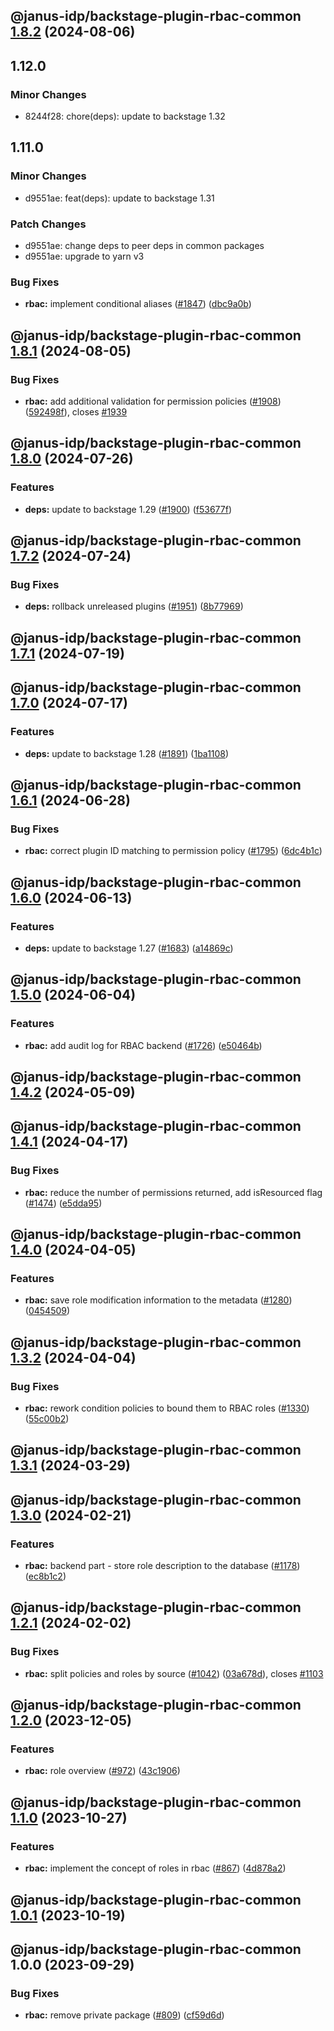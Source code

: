## @janus-idp/backstage-plugin-rbac-common [1.8.2](https://github.com/janus-idp/backstage-plugins/compare/@janus-idp/backstage-plugin-rbac-common@1.8.1...@janus-idp/backstage-plugin-rbac-common@1.8.2) (2024-08-06)

## 1.12.0

### Minor Changes

- 8244f28: chore(deps): update to backstage 1.32

## 1.11.0

### Minor Changes

- d9551ae: feat(deps): update to backstage 1.31

### Patch Changes

- d9551ae: change deps to peer deps in common packages
- d9551ae: upgrade to yarn v3

### Bug Fixes

- **rbac:** implement conditional aliases ([#1847](https://github.com/janus-idp/backstage-plugins/issues/1847)) ([dbc9a0b](https://github.com/janus-idp/backstage-plugins/commit/dbc9a0bc92f19a4382e406f83b4889905dc6e33d))

## @janus-idp/backstage-plugin-rbac-common [1.8.1](https://github.com/janus-idp/backstage-plugins/compare/@janus-idp/backstage-plugin-rbac-common@1.8.0...@janus-idp/backstage-plugin-rbac-common@1.8.1) (2024-08-05)

### Bug Fixes

- **rbac:** add additional validation for permission policies ([#1908](https://github.com/janus-idp/backstage-plugins/issues/1908)) ([592498f](https://github.com/janus-idp/backstage-plugins/commit/592498f34a3b605162d3c242184aa6877b0360e8)), closes [#1939](https://github.com/janus-idp/backstage-plugins/issues/1939)

## @janus-idp/backstage-plugin-rbac-common [1.8.0](https://github.com/janus-idp/backstage-plugins/compare/@janus-idp/backstage-plugin-rbac-common@1.7.2...@janus-idp/backstage-plugin-rbac-common@1.8.0) (2024-07-26)

### Features

- **deps:** update to backstage 1.29 ([#1900](https://github.com/janus-idp/backstage-plugins/issues/1900)) ([f53677f](https://github.com/janus-idp/backstage-plugins/commit/f53677fb02d6df43a9de98c43a9f101a6db76802))

## @janus-idp/backstage-plugin-rbac-common [1.7.2](https://github.com/janus-idp/backstage-plugins/compare/@janus-idp/backstage-plugin-rbac-common@1.7.1...@janus-idp/backstage-plugin-rbac-common@1.7.2) (2024-07-24)

### Bug Fixes

- **deps:** rollback unreleased plugins ([#1951](https://github.com/janus-idp/backstage-plugins/issues/1951)) ([8b77969](https://github.com/janus-idp/backstage-plugins/commit/8b779694f02f8125587296305276b84cdfeeaebe))

## @janus-idp/backstage-plugin-rbac-common [1.7.1](https://github.com/janus-idp/backstage-plugins/compare/@janus-idp/backstage-plugin-rbac-common@1.7.0...@janus-idp/backstage-plugin-rbac-common@1.7.1) (2024-07-19)

## @janus-idp/backstage-plugin-rbac-common [1.7.0](https://github.com/janus-idp/backstage-plugins/compare/@janus-idp/backstage-plugin-rbac-common@1.6.1...@janus-idp/backstage-plugin-rbac-common@1.7.0) (2024-07-17)

### Features

- **deps:** update to backstage 1.28 ([#1891](https://github.com/janus-idp/backstage-plugins/issues/1891)) ([1ba1108](https://github.com/janus-idp/backstage-plugins/commit/1ba11088e0de60e90d138944267b83600dc446e5))

## @janus-idp/backstage-plugin-rbac-common [1.6.1](https://github.com/janus-idp/backstage-plugins/compare/@janus-idp/backstage-plugin-rbac-common@1.6.0...@janus-idp/backstage-plugin-rbac-common@1.6.1) (2024-06-28)

### Bug Fixes

- **rbac:** correct plugin ID matching to permission policy ([#1795](https://github.com/janus-idp/backstage-plugins/issues/1795)) ([6dc4b1c](https://github.com/janus-idp/backstage-plugins/commit/6dc4b1c23d22252f394eecd8b795ac15507ecc50))

## @janus-idp/backstage-plugin-rbac-common [1.6.0](https://github.com/janus-idp/backstage-plugins/compare/@janus-idp/backstage-plugin-rbac-common@1.5.0...@janus-idp/backstage-plugin-rbac-common@1.6.0) (2024-06-13)

### Features

- **deps:** update to backstage 1.27 ([#1683](https://github.com/janus-idp/backstage-plugins/issues/1683)) ([a14869c](https://github.com/janus-idp/backstage-plugins/commit/a14869c3f4177049cb8d6552b36c3ffd17e7997d))

## @janus-idp/backstage-plugin-rbac-common [1.5.0](https://github.com/janus-idp/backstage-plugins/compare/@janus-idp/backstage-plugin-rbac-common@1.4.2...@janus-idp/backstage-plugin-rbac-common@1.5.0) (2024-06-04)

### Features

- **rbac:** add audit log for RBAC backend ([#1726](https://github.com/janus-idp/backstage-plugins/issues/1726)) ([e50464b](https://github.com/janus-idp/backstage-plugins/commit/e50464bcb38e9897ddfe208fdeef699e4bfeda3a))

## @janus-idp/backstage-plugin-rbac-common [1.4.2](https://github.com/janus-idp/backstage-plugins/compare/@janus-idp/backstage-plugin-rbac-common@1.4.1...@janus-idp/backstage-plugin-rbac-common@1.4.2) (2024-05-09)

## @janus-idp/backstage-plugin-rbac-common [1.4.1](https://github.com/janus-idp/backstage-plugins/compare/@janus-idp/backstage-plugin-rbac-common@1.4.0...@janus-idp/backstage-plugin-rbac-common@1.4.1) (2024-04-17)

### Bug Fixes

- **rbac:** reduce the number of permissions returned, add isResourced flag ([#1474](https://github.com/janus-idp/backstage-plugins/issues/1474)) ([e5dda95](https://github.com/janus-idp/backstage-plugins/commit/e5dda95bfc87d1d5d404726cbbe05c8bfdb73845))

## @janus-idp/backstage-plugin-rbac-common [1.4.0](https://github.com/janus-idp/backstage-plugins/compare/@janus-idp/backstage-plugin-rbac-common@1.3.2...@janus-idp/backstage-plugin-rbac-common@1.4.0) (2024-04-05)

### Features

- **rbac:** save role modification information to the metadata ([#1280](https://github.com/janus-idp/backstage-plugins/issues/1280)) ([0454509](https://github.com/janus-idp/backstage-plugins/commit/0454509e41db2ae332d1b2bf8f72d34241483efd))

## @janus-idp/backstage-plugin-rbac-common [1.3.2](https://github.com/janus-idp/backstage-plugins/compare/@janus-idp/backstage-plugin-rbac-common@1.3.1...@janus-idp/backstage-plugin-rbac-common@1.3.2) (2024-04-04)

### Bug Fixes

- **rbac:** rework condition policies to bound them to RBAC roles ([#1330](https://github.com/janus-idp/backstage-plugins/issues/1330)) ([55c00b2](https://github.com/janus-idp/backstage-plugins/commit/55c00b21b27b449cb0e5100c7b64a6ae742536ac))

## @janus-idp/backstage-plugin-rbac-common [1.3.1](https://github.com/janus-idp/backstage-plugins/compare/@janus-idp/backstage-plugin-rbac-common@1.3.0...@janus-idp/backstage-plugin-rbac-common@1.3.1) (2024-03-29)

## @janus-idp/backstage-plugin-rbac-common [1.3.0](https://github.com/janus-idp/backstage-plugins/compare/@janus-idp/backstage-plugin-rbac-common@1.2.1...@janus-idp/backstage-plugin-rbac-common@1.3.0) (2024-02-21)

### Features

- **rbac:** backend part - store role description to the database ([#1178](https://github.com/janus-idp/backstage-plugins/issues/1178)) ([ec8b1c2](https://github.com/janus-idp/backstage-plugins/commit/ec8b1c27cce5c36997f84a068dc4cc5cc542f428))

## @janus-idp/backstage-plugin-rbac-common [1.2.1](https://github.com/janus-idp/backstage-plugins/compare/@janus-idp/backstage-plugin-rbac-common@1.2.0...@janus-idp/backstage-plugin-rbac-common@1.2.1) (2024-02-02)

### Bug Fixes

- **rbac:** split policies and roles by source ([#1042](https://github.com/janus-idp/backstage-plugins/issues/1042)) ([03a678d](https://github.com/janus-idp/backstage-plugins/commit/03a678d96deeb1d42448e94ac95d735e61393a40)), closes [#1103](https://github.com/janus-idp/backstage-plugins/issues/1103)

## @janus-idp/backstage-plugin-rbac-common [1.2.0](https://github.com/janus-idp/backstage-plugins/compare/@janus-idp/backstage-plugin-rbac-common@1.1.0...@janus-idp/backstage-plugin-rbac-common@1.2.0) (2023-12-05)

### Features

- **rbac:** role overview ([#972](https://github.com/janus-idp/backstage-plugins/issues/972)) ([43c1906](https://github.com/janus-idp/backstage-plugins/commit/43c19064e9477a5449ff5d56b00efe27cf640c27))

## @janus-idp/backstage-plugin-rbac-common [1.1.0](https://github.com/janus-idp/backstage-plugins/compare/@janus-idp/backstage-plugin-rbac-common@1.0.1...@janus-idp/backstage-plugin-rbac-common@1.1.0) (2023-10-27)

### Features

- **rbac:** implement the concept of roles in rbac ([#867](https://github.com/janus-idp/backstage-plugins/issues/867)) ([4d878a2](https://github.com/janus-idp/backstage-plugins/commit/4d878a29babd86bd7896d69e6b2b63392b6e6cc8))

## @janus-idp/backstage-plugin-rbac-common [1.0.1](https://github.com/janus-idp/backstage-plugins/compare/@janus-idp/backstage-plugin-rbac-common@1.0.0...@janus-idp/backstage-plugin-rbac-common@1.0.1) (2023-10-19)

## @janus-idp/backstage-plugin-rbac-common 1.0.0 (2023-09-29)

### Bug Fixes

- **rbac:** remove private package ([#809](https://github.com/janus-idp/backstage-plugins/issues/809)) ([cf59d6d](https://github.com/janus-idp/backstage-plugins/commit/cf59d6d1c5a65363a7ccdd7490d3148d665e7d46))
